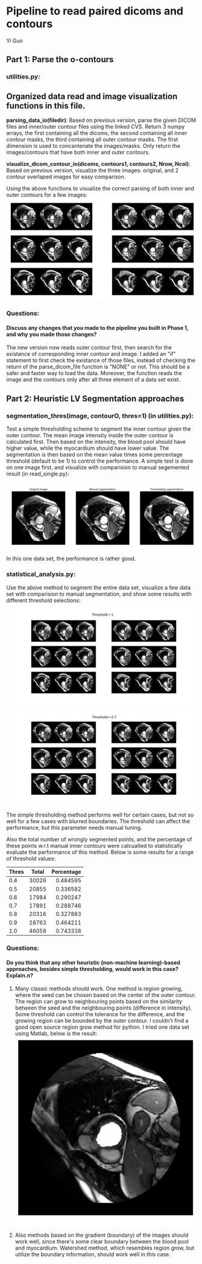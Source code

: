 Pipeline to read paired dicoms and contours
============================================================
Yi Guo


Part 1: Parse the o-contours
--------------
### utilities.py: 
Organized data read and image visualization functions in this file. 
----
**parsing_data_io(filedir)**:
Based on previous version, parse the given DICOM files and inner/outer contour files using the linked CVS.
Return 3 numpy arrays, the first containing all the dicoms, the second containing all inner contour masks, the third containing all outer contour masks. The first dimension is used to concantenate the images/masks. 
Only return the images/contours that have both inner and outer contours.

**visualize_dicom_contour_io(dicoms, contours1, contours2, Nrow, Ncol)**:
Based on previous version, visualize the three images: original, and 2 contour overlaped images for easy comparison. 

Using the above functions to visualize the correct parsing of both inner and outer contours for a few images:
![alt text](https://github.com/eagle13gy/dicom_contour/blob/master/figures/Outer_Contour.png)


### Questions:
#### Discuss any changes that you made to the pipeline you built in Phase 1, and why you made those changes?
The new version now reads outer contour first, then search for the existance of corresponding inner contour and image. I added an "if" statement to first check the existance of those files, instead of checking the return of the parse_dicom_file function is "NONE" or not. This should be a safer and faster way to load the data. Moreover, the function reads the image and the contours only after all three element of a data set exist. 


Part 2: Heuristic LV Segmentation approaches
--------------
### segmentation_thres(image, contourO, thres=1) (in utilities.py): 
Test a simple thresholding scheme to segment the inner contour given the outer contour. The mean image intensity inside the outer contour is calculated first. Then based on the intensity, the blood pool should have higher value, while the myocardium should have lower value. The segmentation is then based on the mean value times some percentage threshold (default to be 1) to control the performance. A simple test is done on one image first, and visualize with comparision to manual segemented result (in read_single.py):

![alt text](https://github.com/eagle13gy/dicom_contour/blob/master/figures/Single_Thres.png)

In this one data set, the performance is rather good. 

### statistical_analysis.py:
Use the above method to segment the entire data set, visualize a few data set with comparision to manual segmentation, and show some results with different threshold selections:

![alt text](https://github.com/eagle13gy/dicom_contour/blob/master/figures/Thres_1.0.png)

![alt text](https://github.com/eagle13gy/dicom_contour/blob/master/figures/Thres_0.7.png)

The simple thresholding method performs well for certain cases, but not so well for a few cases with blurred boundaries. The threshold can affect the performance, but this parameter needs manual tuning. 

Also the total number of wrongly segmented points, and the percentage of these points w.r.t manual inner contours were calcualted to statistically evaluate the performance of this method. Below is some results for a range of threshold values:

|Thres |Total   |Percentage|
| -----|:------:| --------:|
|0.4   | 30026  | 0.484595|
|0.5   | 20855  | 0.336582|
|0.6   | 17984  | 0.290247|
|0.7   | 17891  | 0.288746|
|0.8   | 20316  | 0.327883|
|0.9   | 28763  | 0.464211|
|1.0   | 46058  | 0.743338|


### Questions: 
#### Do you think that any other heuristic (non-machine learning)-based approaches, besides simple thresholding, would work in this case? Explain.n?

1. Many classic methods should work. One method is region growing, where the seed can be chosen based on the center of the outer contour. The region can grow to neighbouring points based on the similarity between the seed and the neighbouring points (difference in intensity). Some threshold can control the tolerance for the difference, and the growing region can be bounded by the outer contour.
I couldn't find a good open source region grow method for python. I tried one data set using Matlab, below is the result:
![alt text](https://github.com/eagle13gy/dicom_contour/blob/master/figures/region_grow.png)

2. Also methods based on the gradient (boundary) of the images should work well, since there's some clear boundary between the blood pool and myocardium. Watershed method, which resembles region grow, but utilize the boundary information, should work well in this case.


